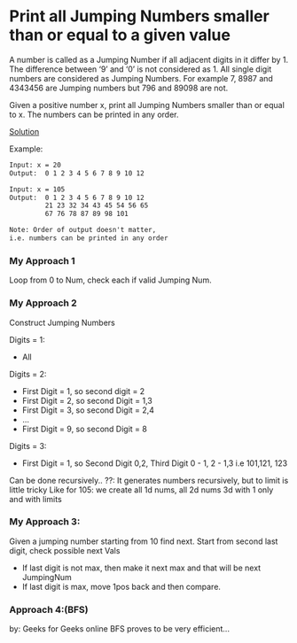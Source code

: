 # Print all Jumping Numbers smaller than or equal to a given value

A number is called as a Jumping Number if all adjacent digits in it differ by 1. The difference between ‘9’ and ‘0’ is not considered as 1.
All single digit numbers are considered as Jumping Numbers. For example 7, 8987 and 4343456 are Jumping numbers but 796 and 89098 are not.

Given a positive number x, print all Jumping Numbers smaller than or equal to x. The numbers can be printed in any order.

[Solution](./q10.js)

Example:

```txt
Input: x = 20
Output:  0 1 2 3 4 5 6 7 8 9 10 12

Input: x = 105
Output:  0 1 2 3 4 5 6 7 8 9 10 12
         21 23 32 34 43 45 54 56 65
         67 76 78 87 89 98 101

Note: Order of output doesn't matter,
i.e. numbers can be printed in any order
```

### My Approach 1

Loop from 0 to Num, check each if valid Jumping Num.

### My Approach 2

Construct Jumping Numbers

Digits = 1:

- All

Digits = 2:

- First Digit = 1, so second digit = 2
- First Digit = 2, so second Digit = 1,3
- First Digit = 3, so second Digit = 2,4
- ...
- First Digit = 9, so second Digit = 8

Digits = 3:

- First Digit = 1, so Second Digit 0,2, Third Digit 0 - 1, 2 - 1,3
  i.e 101,121, 123

Can be done recursively..
??: It generates numbers recursively, but to limit is little tricky
Like for 105: we create
all 1d nums,
all 2d nums
3d with 1 only and with limits

### My Approach 3:

Given a jumping number starting from 10 find next.
Start from second last digit, check possible next Vals

- If last digit is not max, then make it next max and that will be next JumpingNum
- If last digit is max, move 1pos back and then compare.

### Approach 4:(BFS)

by: Geeks for Geeks online
BFS proves to be very efficient...
